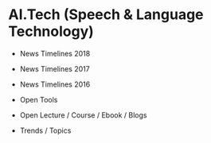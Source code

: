 # AI.Tech (Speech & Language Technology)

* News Timelines 2018
* News Timelines 2017
* News Timelines 2016

* Open Tools
* Open Lecture / Course / Ebook / Blogs 

* Trends / Topics 
